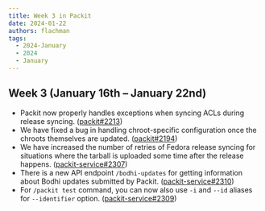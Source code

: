 ```yaml
---
title: Week 3 in Packit
date: 2024-01-22
authors: flachman
tags:
  - 2024-January
  - 2024
  - January
---
```


## Week 3 (January 16th – January 22nd)

- Packit now properly handles exceptions when syncing ACLs during release syncing. ([packit#2213](https://github.com/packit/packit/pull/2213))
- We have fixed a bug in handling chroot-specific configuration once the chroots themselves are updated. ([packit#2194](https://github.com/packit/packit/pull/2194))
- We have increased the number of retries of Fedora release syncing for situations where the tarball is uploaded some time after the release happens. ([packit-service#2307](https://github.com/packit/packit-service/pull/2307))
- There is a new API endpoint `/bodhi-updates` for getting information about Bodhi updates submitted by Packit. ([packit-service#2310](https://github.com/packit/packit-service/pull/2310))
- For `/packit test` command, you can now also use `-i` and `--id` aliases for `--identifier` option. ([packit-service#2309](https://github.com/packit/packit-service/pull/2309))
